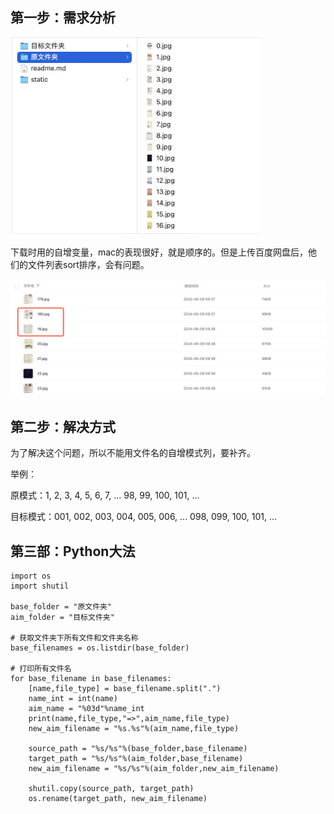 ## 第一步：需求分析
<img src="static/下载时使用的自增变量.png" width="400px">

下载时用的自增变量，mac的表现很好，就是顺序的。但是上传百度网盘后，他们的文件列表sort排序，会有问题。

<img src="static/百度网盘文件名顺序排序问题.png" width="600px">


## 第二步：解决方式
为了解决这个问题，所以不能用文件名的自增模式列，要补齐。

举例：

原模式：1, 2, 3, 4, 5, 6, 7, ... 98, 99, 100, 101, ...

目标模式：001, 002, 003, 004, 005, 006, ... 098, 099, 100, 101, ...

## 第三部：Python大法
```
import os
import shutil

base_folder = "原文件夹"
aim_folder = "目标文件夹"

# 获取文件夹下所有文件和文件夹名称
base_filenames = os.listdir(base_folder)
 
# 打印所有文件名
for base_filename in base_filenames:
    [name,file_type] = base_filename.split(".")
    name_int = int(name)
    aim_name = "%03d"%name_int
    print(name,file_type,"=>",aim_name,file_type)
    new_aim_filename = "%s.%s"%(aim_name,file_type)

    source_path = "%s/%s"%(base_folder,base_filename)
    target_path = "%s/%s"%(aim_folder,base_filename)
    new_aim_filename = "%s/%s"%(aim_folder,new_aim_filename)

    shutil.copy(source_path, target_path)
    os.rename(target_path, new_aim_filename)

```


